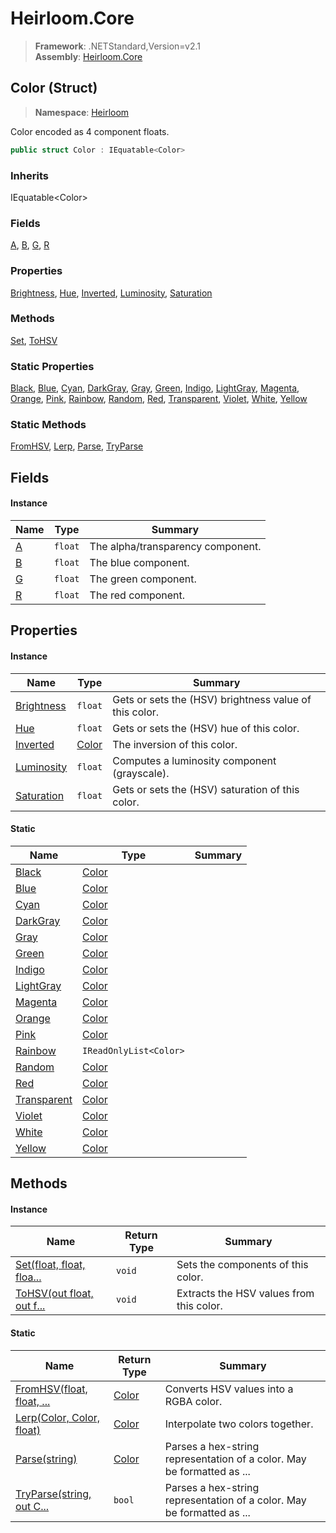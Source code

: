 # Heirloom.Core

> **Framework**: .NETStandard,Version=v2.1  
> **Assembly**: [Heirloom.Core][0]

## Color (Struct)

> **Namespace**: [Heirloom][0]

Color encoded as 4 component floats.

```cs
public struct Color : IEquatable<Color>
```

### Inherits

IEquatable\<Color>

### Fields

[A][1], [B][2], [G][3], [R][4]

### Properties

[Brightness][5], [Hue][6], [Inverted][7], [Luminosity][8], [Saturation][9]

### Methods

[Set][10], [ToHSV][11]

### Static Properties

[Black][12], [Blue][13], [Cyan][14], [DarkGray][15], [Gray][16], [Green][17], [Indigo][18], [LightGray][19], [Magenta][20], [Orange][21], [Pink][22], [Rainbow][23], [Random][24], [Red][25], [Transparent][26], [Violet][27], [White][28], [Yellow][29]

### Static Methods

[FromHSV][30], [Lerp][31], [Parse][32], [TryParse][33]

## Fields

#### Instance

| Name   | Type    | Summary                           |
|--------|---------|-----------------------------------|
| [A][1] | `float` | The alpha/transparency component. |
| [B][2] | `float` | The blue component.               |
| [G][3] | `float` | The green component.              |
| [R][4] | `float` | The red component.                |

## Properties

#### Instance

| Name            | Type        | Summary                                                |
|-----------------|-------------|--------------------------------------------------------|
| [Brightness][5] | `float`     | Gets or sets the (HSV) brightness value of this color. |
| [Hue][6]        | `float`     | Gets or sets the (HSV) hue of this color.              |
| [Inverted][7]   | [Color][34] | The inversion of this color.                           |
| [Luminosity][8] | `float`     | Computes a luminosity component (grayscale).           |
| [Saturation][9] | `float`     | Gets or sets the (HSV) saturation of this color.       |

#### Static

| Name              | Type                   | Summary |
|-------------------|------------------------|---------|
| [Black][12]       | [Color][34]            |         |
| [Blue][13]        | [Color][34]            |         |
| [Cyan][14]        | [Color][34]            |         |
| [DarkGray][15]    | [Color][34]            |         |
| [Gray][16]        | [Color][34]            |         |
| [Green][17]       | [Color][34]            |         |
| [Indigo][18]      | [Color][34]            |         |
| [LightGray][19]   | [Color][34]            |         |
| [Magenta][20]     | [Color][34]            |         |
| [Orange][21]      | [Color][34]            |         |
| [Pink][22]        | [Color][34]            |         |
| [Rainbow][23]     | `IReadOnlyList<Color>` |         |
| [Random][24]      | [Color][34]            |         |
| [Red][25]         | [Color][34]            |         |
| [Transparent][26] | [Color][34]            |         |
| [Violet][27]      | [Color][34]            |         |
| [White][28]       | [Color][34]            |         |
| [Yellow][29]      | [Color][34]            |         |

## Methods

#### Instance

| Name                            | Return Type | Summary                                  |
|---------------------------------|-------------|------------------------------------------|
| [Set(float, float, floa...][10] | `void`      | Sets the components of this color.       |
| [ToHSV(out float, out f...][11] | `void`      | Extracts the HSV values from this color. |

#### Static

| Name                            | Return Type | Summary                                                                |
|---------------------------------|-------------|------------------------------------------------------------------------|
| [FromHSV(float, float, ...][30] | [Color][34] | Converts HSV values into a RGBA color.                                 |
| [Lerp(Color, Color, float)][31] | [Color][34] | Interpolate two colors together.                                       |
| [Parse(string)][32]             | [Color][34] | Parses a hex-string representation of a color. May be formatted as ... |
| [TryParse(string, out C...][33] | `bool`      | Parses a hex-string representation of a color. May be formatted as ... |

[0]: ../../Heirloom.Core.md
[1]: Color/A.md
[2]: Color/B.md
[3]: Color/G.md
[4]: Color/R.md
[5]: Color/Brightness.md
[6]: Color/Hue.md
[7]: Color/Inverted.md
[8]: Color/Luminosity.md
[9]: Color/Saturation.md
[10]: Color/Set.md
[11]: Color/ToHSV.md
[12]: Color/Black.md
[13]: Color/Blue.md
[14]: Color/Cyan.md
[15]: Color/DarkGray.md
[16]: Color/Gray.md
[17]: Color/Green.md
[18]: Color/Indigo.md
[19]: Color/LightGray.md
[20]: Color/Magenta.md
[21]: Color/Orange.md
[22]: Color/Pink.md
[23]: Color/Rainbow.md
[24]: Color/Random.md
[25]: Color/Red.md
[26]: Color/Transparent.md
[27]: Color/Violet.md
[28]: Color/White.md
[29]: Color/Yellow.md
[30]: Color/FromHSV.md
[31]: Color/Lerp.md
[32]: Color/Parse.md
[33]: Color/TryParse.md
[34]: Color.md
